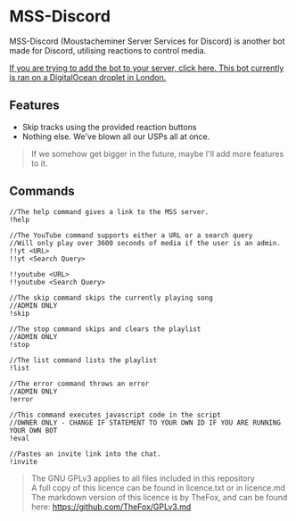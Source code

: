 # MSS-Discord

MSS-Discord (Moustacheminer Server Services for Discord) is another bot made for Discord, utilising reactions to control media.

[If you are trying to add the bot to your server, click here. This bot currently is ran on a DigitalOcean droplet in London.](https://discordapp.com/oauth2/authorize?&client_id=257547382277931009&scope=bot&permissions=70765632)

## Features

- Skip tracks using the provided reaction buttons
- Nothing else. We've blown all our USPs all at once.

> If we somehow get bigger in the future, maybe I'll add more features to it.

## Commands

```
//The help command gives a link to the MSS server.
!help

//The YouTube command supports either a URL or a search query
//Will only play over 3600 seconds of media if the user is an admin.
!!yt <URL>
!!yt <Search Query>

!!youtube <URL>
!!youtube <Search Query>

//The skip command skips the currently playing song
//ADMIN ONLY
!skip

//The stop command skips and clears the playlist
//ADMIN ONLY
!stop

//The list command lists the playlist
!list

//The error command throws an error
//ADMIN ONLY
!error

//This command executes javascript code in the script
//OWNER ONLY - CHANGE IF STATEMENT TO YOUR OWN ID IF YOU ARE RUNNING YOUR OWN BOT
!eval

//Pastes an invite link into the chat.
!invite
```


> The GNU GPLv3 applies to all files included in this repository  
> A full copy of this licence can be found in licence.txt or in licence.md
> The markdown version of this licence is by TheFox, and can be found here: https://github.com/TheFox/GPLv3.md
